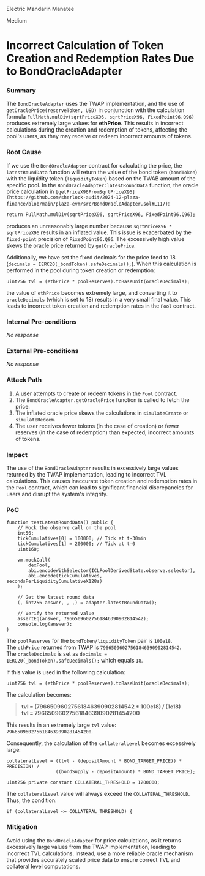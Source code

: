 Electric Mandarin Manatee

Medium

# Incorrect Calculation of Token Creation and Redemption Rates Due to BondOracleAdapter

### Summary

The `BondOracleAdapter` uses the TWAP implementation, and the use of `getOraclePrice(reserveToken, USD)` in conjunction with the calculation formula `FullMath.mulDiv(sqrtPriceX96, sqrtPriceX96, FixedPoint96.Q96)` produces extremely large values for **ethPrice**. This results in incorrect calculations during the creation and redemption of tokens, affecting the pool's users, as they may receive or redeem incorrect amounts of tokens.


### Root Cause


If we use the `BondOracleAdapter` contract for calculating the price, the `latestRoundData` function will return the value of the bond token (`bondToken`) with the liquidity token (`liquidityToken`) based on the TWAB amount of the specific pool. In the `BondOracleAdapter:latestRoundData` function, the oracle price calculation in `[getPriceX96FromSqrtPriceX96](https://github.com/sherlock-audit/2024-12-plaza-finance/blob/main/plaza-evm/src/BondOracleAdapter.sol#L117)`:

```solidity
return FullMath.mulDiv(sqrtPriceX96, sqrtPriceX96, FixedPoint96.Q96);
```

produces an unreasonably large number because `sqrtPriceX96 * sqrtPriceX96` results in an inflated value. This issue is exacerbated by the `fixed-point` precision of `FixedPoint96.Q96`. The excessively high value skews the oracle price returned by `getOraclePrice`.  

Additionally, we have set the fixed decimals for the price feed to 18 (`decimals = IERC20(_bondToken).safeDecimals();`). When this calculation is performed in the pool during token creation or redemption:

```solidity
uint256 tvl = (ethPrice * poolReserves).toBaseUnit(oracleDecimals);
```

the value of `ethPrice` becomes extremely large, and converting it to `oracleDecimals` (which is set to 18) results in a very small final value. This leads to incorrect token creation and redemption rates in the `Pool` contract.


### Internal Pre-conditions

_No response_

### External Pre-conditions

_No response_

### Attack Path


1. A user attempts to create or redeem tokens in the `Pool` contract.
2. The `BondOracleAdapter.getOraclePrice` function is called to fetch the price.
3. The inflated oracle price skews the calculations in `simulateCreate` or `simulateRedeem`.
4. The user receives fewer tokens (in the case of creation) or fewer reserves (in the case of redemption) than expected, incorrect amounts of tokens.


### Impact

The use of the `BondOracleAdapter` results in excessively large values returned by the TWAP implementation, leading to incorrect TVL calculations. This causes inaccurate token creation and redemption rates in the `Pool` contract, which can lead to significant financial discrepancies for users and disrupt the system's integrity.


### PoC


```solidity
function testLatestRoundData() public {
    // Mock the observe call on the pool
    int56;
    tickCumulatives[0] = 100000; // Tick at t-30min
    tickCumulatives[1] = 200000; // Tick at t-0
    uint160;
    
    vm.mockCall(
        dexPool,
        abi.encodeWithSelector(ICLPoolDerivedState.observe.selector),
        abi.encode(tickCumulatives, secondsPerLiquidityCumulativeX128s)
    );

    // Get the latest round data
    (, int256 answer, , ,) = adapter.latestRoundData();

    // Verify the returned value
    assertEq(answer, 79665096027561846390902814542);
    console.log(answer);
}
```

The `poolReserves` for the `bondToken/liquidityToken` pair is `100e18`.  
The `ethPrice` returned from TWAP is `79665096027561846390902814542`.  
The `oracleDecimals` is set as `decimals = IERC20(_bondToken).safeDecimals();` which equals `18`.

If this value is used in the following calculation:

```solidity
uint256 tvl = (ethPrice * poolReserves).toBaseUnit(oracleDecimals);
```

The calculation becomes:

> **tvl = (79665096027561846390902814542 * 100e18) / (1e18)**  
> **tvl = 7966509602756184639090281454200**

This results in an extremely large `tvl` value: `7966509602756184639090281454200`.

Consequently, the calculation of the `collateralLevel` becomes excessively large:

```solidity
collateralLevel = ((tvl - (depositAmount * BOND_TARGET_PRICE)) * PRECISION) / 
                  ((bondSupply - depositAmount) * BOND_TARGET_PRICE);
```

```solidity
uint256 private constant COLLATERAL_THRESHOLD = 1200000;
```

The `collateralLevel` value will always exceed the `COLLATERAL_THRESHOLD`. Thus, the condition:  

```solidity
if (collateralLevel <= COLLATERAL_THRESHOLD) {
```


### Mitigation


Avoid using the `BondOracleAdapter` for price calculations, as it returns excessively large values from the TWAP implementation, leading to incorrect TVL calculations. Instead, use a more reliable oracle mechanism that provides accurately scaled price data to ensure correct TVL and collateral level computations.